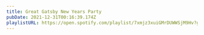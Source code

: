 ```yaml
---
title: Great Gatsby New Years Party
pubDate: 2021-12-31T00:16:39.174Z
playlistURL: https://open.spotify.com/playlist/7xmjz3xuiGMrDUWWSjM9Hv?go=1&sp_cid=f475fbd29105abc77dce86abdcb6c68b&nd=1&dlsi=781e4a31c6904e25
---
```

